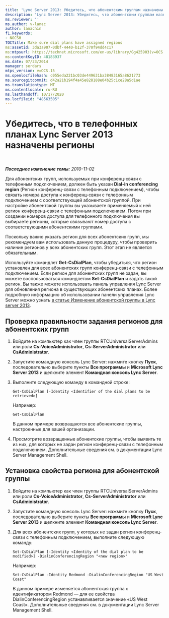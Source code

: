 ```yaml
---
title: 'Lync Server 2013: Убедитесь, что абонентским группам назначены регионы'
description: 'Lync Server 2013: Убедитесь, что абонентским группам назначены регионы.'
ms.reviewer: ''
ms.author: v-lanac
author: lanachin
f1.keywords:
- NOCSH
TOCTitle: Make sure dial plans have assigned regions
ms:assetid: 3da3a907-0dbf-4440-b12f-370f94dd4c17
ms:mtpsurl: https://technet.microsoft.com/en-us/library/Gg425903(v=OCS.15)
ms:contentKeyID: 48183937
ms.date: 07/23/2014
manager: serdars
mtps_version: v=OCS.15
ms.openlocfilehash: c055eda221bc03de449631ba38483165a8621773
ms.sourcegitcommit: d42a21b194f4a45e828188e04b25c1ce28a5d1ae
ms.translationtype: MT
ms.contentlocale: ru-RU
ms.lasthandoff: 10/17/2020
ms.locfileid: "48563505"
---
```

# <a name="make-sure-dial-plans-lync-server-2013-have-assigned-regions"></a>Убедитесь, что в телефонных планах Lync Server 2013 назначены регионы

<div data-xmlns="http://www.w3.org/1999/xhtml">

<div class="topic" data-xmlns="http://www.w3.org/1999/xhtml" data-msxsl="urn:schemas-microsoft-com:xslt" data-cs="https://msdn.microsoft.com/">

<div data-asp="https://msdn2.microsoft.com/asp">



</div>

<div id="mainSection">

<div id="mainBody">

<span> </span>

_**Последнее изменение темы:** 2010-11-02_

Для абонентских групп, используемых при конференц-связи с телефонным подключением, должен быть указан **Dial-in conferencing region** (Регион конференц-связи с телефонным подключением), чтобы связать номера доступа к конференц-связи с телефонным подключением с соответствующей абонентской группой. При настройке абонентской группы вы указываете применяемый к ней регион конференц-связи с телефонным подключением. Потом при создании номеров доступа для телефонного подключения вы выбираете регионы, которые связывают номер доступа с соответствующими абонентскими группами.

Поскольку важно указать регион для всех абонентских групп, мы рекомендуем вам использовать данную процедуру, чтобы проверить наличие регионов у всех абонентских групп. Этот этап не является обязательным.

Используйте командлет **Get-CsDialPlan**, чтобы убедиться, что регион установлен для всех абонентских групп конференц-связи с телефонным подключением. Если регион для абонентских групп не задан, вы можете воспользоваться командлетом **Set-CsDialPlan** и задать такой регион. Вы также можете использовать панель управления Lync Server для обновления региона в существующих абонентских планах. Более подробную информацию об использовании панели управления Lync Server можно узнать [в статье Изменение абонентской группы в Lync server 2013](lync-server-2013-modify-a-dial-plan.md).

<div>

## <a name="to-verify-whether-dial-plans-have-the-region-property-set"></a>Проверка правильности задания регионов для абонентских групп

1.  Войдите на компьютер как член группы RTCUniversalServerAdmins или роли **Cs-VoiceAdministrator**, **Cs-ServerAdministrator** или **CsAdministrator**.

2.  Запустите командную консоль Lync Server: нажмите кнопку **Пуск**, последовательно выберите пункты **Все программы** и **Microsoft Lync Server 2013** и щелкните элемент **Командная консоль Lync Server**.

3.  Выполните следующую команду в командной строке:
    
        Get-CsDialPlan [-Identity <Identifier of the dial plans to be retrieved>]
    
    Например:
    
        Get-CsDialPlan
    
    В данном примере возвращаются все абонентские группы, настроенные для вашей организации.

4.  Просмотрите возвращенные абонентские группы, чтобы выявить те из них, для которых не задан регион конференц-связи с телефонным подключением. Дополнительные сведения см. в документации Lync Server Management Shell.

</div>

<div>

## <a name="to-set-the-region-property-for-a-dial-plan"></a>Установка свойства региона для абонентской группы

1.  Войдите на компьютер как член группы RTCUniversalServerAdmins или роли **Cs-VoiceAdministrator**, **Cs-ServerAdministrator** или **CsAdministrator**.

2.  Запустите командную консоль Lync Server: нажмите кнопку **Пуск**, последовательно выберите пункты **Все программы** и **Microsoft Lync Server 2013** и щелкните элемент **Командная консоль Lync Server**.

3.  Для всех абонентских групп, у которых не задан регион конференц-связи с телефонным подключением, выполните следующую команду:
    
        Set-CsDialPlan [-Identity <Identity of the dial plan to be modified>] -DialinConferencingRegion "<new region>"
    
    Например:
    
        Set-CsDialPlan -Identity Redmond -DialinConferencingRegion "US West Coast"
    
    В данном примере изменяется абонентская группа с идентификатором Redmond — для ее свойства DialinConferencingRegion устанавливается значение «US West Coast». Дополнительные сведения см. в документации Lync Server Management Shell.

</div>

</div>

<span> </span>

</div>

</div>

</div>

